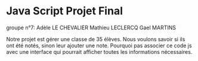 # Java Script Projet Final
groupe n°7: Adèle LE CHEVALIER
            Mathieu LECLERCQ
            Gael MARTINS

Notre projet est gérer une classe de 35 élèves. Nous voulons savoir si ils ont été notés, sinon leur ajouter une note.
Pourquoi pas associer ce code js avec une interface qui pourrait afficher toutes les informations nécessaires.
